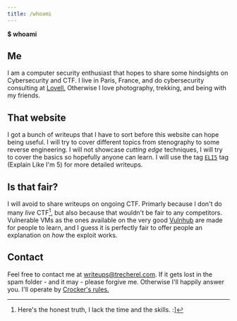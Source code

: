 ```yaml
---
title: /whoami
---
```


**$ whoami**

## Me
I am a computer security enthusiast that hopes to share some hindsights on Cybersecurity and CTF. I live in Paris, France, and do cybersecurity consulting at [Lovell.][] Otherwise I love photography, trekking, and being with my friends. 

## That website
I got a bunch of writeups that I have to sort before this website can hope being useful. I will try to cover different topics from stenography to some reverse engineering. I will not showcase *cutting edge* techniques, I will try to cover the basics so hopefully anyone can learn. I will use the tag <a class="tag" href="/tags/ELI5"><code class="language-plaintext highlighter-rouge">ELI5</code></a> tag (Explain Like I'm 5) for more detailed writeups.

## Is that fair?
I will avoid to share writeups on ongoing CTF. Primarly because I don't do many *live* CTF[^1], but also because that wouldn't be fair to any competitors. Vulnerable VMs as the ones available on the very good [Vulnhub][] are made for people to learn, and I guess it is perfectly fair to offer people an explanation on *how* the exploit works.

## Contact
Feel free to contact me at <writeups@trecherel.com>. If it gets lost in the spam folder - and it may - please forgive me. Otherwise I'll happily answer you.
I'll operate by [Crocker's rules.][]


  [Lovell.]: https://www.lovell-consulting.com/
  [Crocker's rules.]: https://en.wikiquote.org/wiki/Lee_Daniel_Crocker
  [Vulnhub]: https://www.vulnhub.com/
  
  [^1]: Here's the honest truth, I lack the time and the skills. :]


